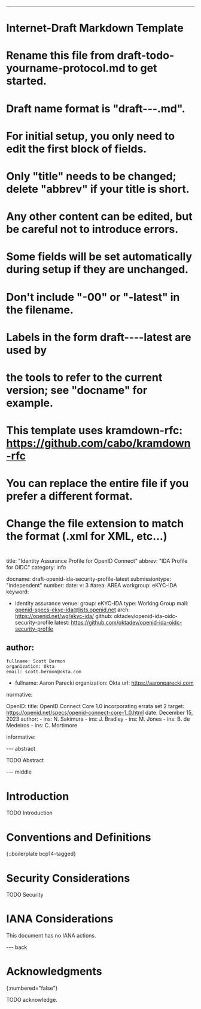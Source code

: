 ---
###
# Internet-Draft Markdown Template
#
# Rename this file from draft-todo-yourname-protocol.md to get started.
# Draft name format is "draft-<yourname>-<workgroup>-<name>.md".
#
# For initial setup, you only need to edit the first block of fields.
# Only "title" needs to be changed; delete "abbrev" if your title is short.
# Any other content can be edited, but be careful not to introduce errors.
# Some fields will be set automatically during setup if they are unchanged.
#
# Don't include "-00" or "-latest" in the filename.
# Labels in the form draft-<yourname>-<workgroup>-<name>-latest are used by
# the tools to refer to the current version; see "docname" for example.
#
# This template uses kramdown-rfc: https://github.com/cabo/kramdown-rfc
# You can replace the entire file if you prefer a different format.
# Change the file extension to match the format (.xml for XML, etc...)
#
###
title: "Identity Assurance Profile for OpenID Connect"
abbrev: "IDA Profile for OIDC"
category: info

docname: draft-openid-ida-security-profile-latest
submissiontype: "independent"
number:
date:
v: 3
#area: AREA
workgroup: eKYC-IDA
keyword:
 - identity assurance
venue:
  group: eKYC-IDA
  type: Working Group
  mail: openid-specs-ekyc-ida@lists.openid.net
  arch: https://openid.net/wg/ekyc-ida/
  github: oktadev/openid-ida-oidc-security-profile
  latest: https://github.com/oktadev/openid-ida-oidc-security-profile

author:
 -
    fullname: Scott Bermon
    organization: Okta
    email: scott.bermon@okta.com
 -
    fullname: Aaron Parecki
    organization: Okta
    url: https://aaronparecki.com

normative:

  OpenID:
    title: OpenID Connect Core 1.0 incorporating errata set 2
    target: https://openid.net/specs/openid-connect-core-1_0.html
    date: December 15, 2023
    author:
      - ins: N. Sakimura
      - ins: J. Bradley
      - ins: M. Jones
      - ins: B. de Medeiros
      - ins: C. Mortimore

informative:



--- abstract

TODO Abstract


--- middle

# Introduction

TODO Introduction


# Conventions and Definitions

{::boilerplate bcp14-tagged}


# Security Considerations

TODO Security


# IANA Considerations

This document has no IANA actions.


--- back

# Acknowledgments
{:numbered="false"}

TODO acknowledge.
